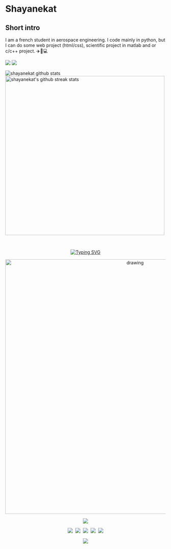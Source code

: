 # Shayanekat

## Short intro
I am a french student in aerospace engineering. I code mainly in python, but I can do some web project (html/css), scientific project in matlab and or c/c++ project. ✈️🚀💻

![](https://github-readme-stats.vercel.app/api?username=shayanekat&show_icons=true&count_private=true&custom_title=activité%20sur%20Github&theme=tokyonight)
![](https://github-readme-stats.vercel.app/api/top-langs/?username=shayanekat&custom_title=langage%20utilisés&theme=tokyonight&layout=compact)

![shayanekat github stats](https://github-readme-stats.vercel.app/api/top-langs?username=shayanekat&show_icons=true&theme=tokyonight&langs_count=3)
<img align="center" width="500" src="https://github-readme-streak-stats.herokuapp.com/?user=shayanekat&theme=tokyonight&hide_border=true&date_format=M%20j%5B%2C%20Y%5D" alt="shayanekat's github streak stats" />

<br>
<p align="center"><a href="https://git.io/typing-svg"><img src="https://readme-typing-svg.demolab.com?font=Fira+Code&pause=1000&width=435&lines=I+am+a+Python+developer.;I+am+improving+myself.;I+am+chasing+innovations+endlessly." alt="Typing SVG" /></a></p>

<p align="center"><img src="https://activity-graph.herokuapp.com/graph?username=shayanekat&theme=react-dark" alt="drawing" width="800">
<p align="center"><img align="center"src="https://github-profile-trophy.vercel.app/?username=shayanekat&theme=onedark&no-frame=true&row=1&&margin-w=20&no-bg=true"</a></p>

<p align="center">
  <img src="https://img.shields.io/badge/-VS%20Code-blue?label=%20&logo=Visual%20Studio%20Code&labelColor=gray&logoColor=31A4F1&style=for-the-badge&logoWidth=15">&nbsp;
  <img src="https://img.shields.io/badge/-Python-31A4F1?label=%20&logo=Python&labelColor=gray&logoColor=31A4F1&style=for-the-badge&logoWidth=15">&nbsp;
  <img src="https://img.shields.io/badge/-Windows-0078D6?label=%20&logo=Windows&labelColor=gray&logoColor=0078D6&style=for-the-badge&logoWidth=15">&nbsp;
  <img src="https://img.shields.io/badge/-Linux-0078D6?label=%20&logo=Linux&labelColor=gray&logoColor=FFFFFF&style=for-the-badge&logoWidth=15">&nbsp;
  <img src="https://img.shields.io/badge/-GitHub-24292E?label=%20&logo=GitHUb&labelColor=gray&logoColor=FFFFFF&style=for-the-badge&logoWidth=15">
</p>

<p align="center">
  <img src="https://capsule-render.vercel.app/api?type=waving&color=gradient&height=60&section=footer"/>
</p>
